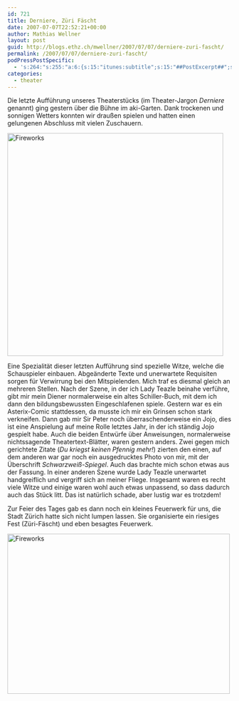 ```yaml
---
id: 721
title: Derniere, Züri Fäscht
date: 2007-07-07T22:52:21+00:00
author: Mathias Wellner
layout: post
guid: http://blogs.ethz.ch/mwellner/2007/07/07/derniere-zuri-fascht/
permalink: /2007/07/07/derniere-zuri-fascht/
podPressPostSpecific:
  - 's:264:"s:255:"a:6:{s:15:"itunes:subtitle";s:15:"##PostExcerpt##";s:14:"itunes:summary";s:15:"##PostExcerpt##";s:15:"itunes:keywords";s:17:"##WordPressCats##";s:13:"itunes:author";s:10:"##Global##";s:15:"itunes:explicit";s:7:"Default";s:12:"itunes:block";s:7:"Default";}";";'
categories:
  - theater
---
```

Die letzte Aufführung unseres Theaterstücks (im Theater-Jargon _Derniere_ genannt) ging gestern über die Bühne im aki-Garten. Dank trockenen und sonnigen Wetters konnten wir draußen spielen und hatten einen gelungenen Abschluss mit vielen Zuschauern.

[<img src="http://farm2.static.flickr.com/1082/749852652_8d20c70a29.jpg" width="485" height="500" alt="Fireworks" />](http://www.flickr.com/photos/mwellner/749852652/ "Photo Sharing")

Eine Spezialität dieser letzten Aufführung sind spezielle Witze, welche die Schauspieler einbauen. Abgeänderte Texte und unerwartete Requisiten sorgen für Verwirrung bei den Mitspielenden. Mich traf es diesmal gleich an mehreren Stellen. Nach der Szene, in der ich Lady Teazle beinahe verführe, gibt mir mein Diener normalerweise ein altes Schiller-Buch, mit dem ich dann den bildungsbewussten Eingeschlafenen spiele. Gestern war es ein Asterix-Comic stattdessen, da musste ich mir ein Grinsen schon stark verkneifen. Dann gab mir Sir Peter noch überraschenderweise ein Jojo, dies ist eine Anspielung auf meine Rolle letztes Jahr, in der ich ständig Jojo gespielt habe. Auch die beiden Entwürfe über Anweisungen, normalerweise nichtssagende Theatertext-Blätter, waren gestern anders. Zwei gegen mich gerichtete Zitate (_Du kriegst keinen Pfennig mehr!_) zierten den einen, auf dem anderen war gar noch ein ausgedrucktes Photo von mir, mit der Überschrift _Schwarzweiß-Spiegel_. Auch das brachte mich schon etwas aus der Fassung. In einer anderen Szene wurde Lady Teazle unerwartet handgreiflich und vergriff sich an meiner Fliege. Insgesamt waren es recht viele Witze und einige waren wohl auch etwas unpassend, so dass dadurch auch das Stück litt. Das ist natürlich schade, aber lustig war es trotzdem!

Zur Feier des Tages gab es dann noch ein kleines Feuerwerk für uns, die Stadt Zürich hatte sich nicht lumpen lassen. Sie organisierte ein riesiges Fest (Züri-Fäscht) und eben besagtes Feuerwerk.

[<img src="http://farm2.static.flickr.com/1091/749826046_6693d97bec.jpg" alt="Fireworks" height="359" width="500" />](http://www.flickr.com/photos/mwellner/749826046/ "Photo Sharing")